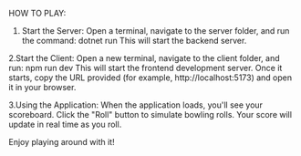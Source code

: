 HOW TO PLAY:

1. Start the Server:
    Open a terminal, navigate to the server folder,
     and run the command:
       dotnet run
         This will start the backend server.

2.Start the Client:
    Open a new terminal, navigate to the client folder, and run:
      npm run dev
        This will start the frontend development server. Once it starts, copy the URL provided 
          (for example, http://localhost:5173) and open it in your browser.

3.Using the Application:
  When the application loads, you'll see your scoreboard. 
    Click the "Roll" button to simulate bowling rolls.
       Your score will update in real time as you roll.

Enjoy playing around with it!
